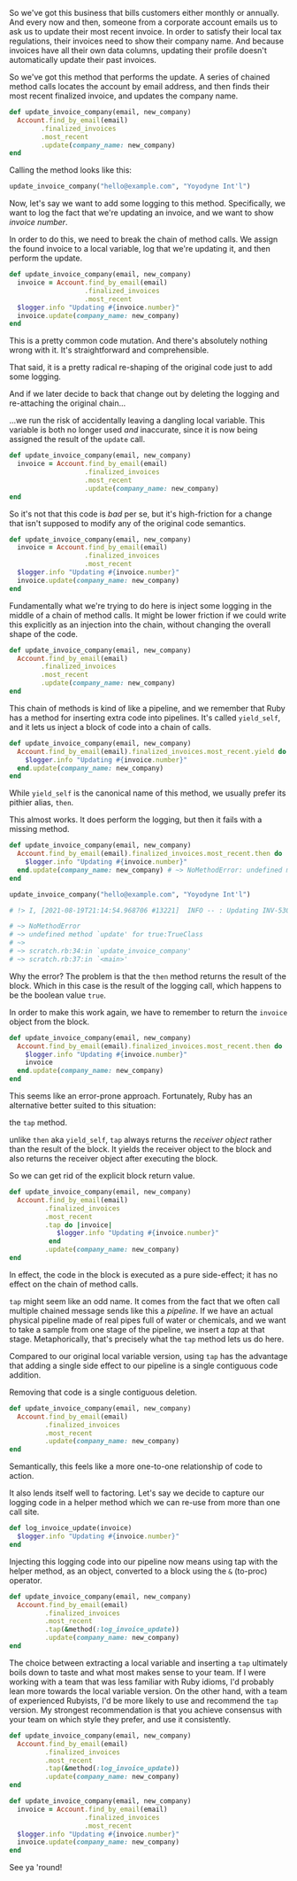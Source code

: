 <!-- shot() --> 

So we've got this business that bills customers either monthly or annually. And
every now and then, someone from a corporate account emails us to ask us to
update their most recent invoice. In order to satisfy their local tax
regulations, their invoices need to show their company name. And because
invoices have all their own data columns, updating their profile doesn't
automatically update their past invoices.
  
<!-- shot() --> 

So we've got this method that performs the update. A series of chained method
calls locates the account by email address, and then finds their most recent
finalized invoice, and updates the company name.

```ruby
def update_invoice_company(email, new_company)
  Account.find_by_email(email)
        .finalized_invoices
        .most_recent
        .update(company_name: new_company)
end
```

<!-- shot() --> 

Calling the method looks like this:

```ruby
update_invoice_company("hello@example.com", "Yoyodyne Int'l")
```

Now, let's say we want to add some logging to this method. Specifically, we want
to log the fact that we're updating an invoice, and we want to show *invoice
number*.

<!-- shot() --> 

In order to do this, we need to break the chain of method calls. We assign the
found invoice to a local variable, log that we're updating it, and then perform
the update.

```ruby
def update_invoice_company(email, new_company)
  invoice = Account.find_by_email(email)
                   .finalized_invoices
                   .most_recent
  $logger.info "Updating #{invoice.number}"
  invoice.update(company_name: new_company)
end
```

This is a pretty common code mutation. And there's absolutely nothing wrong with
it. It's straightforward and comprehensible.

That said, it is a pretty radical re-shaping of the original code just to add
some logging.

<!-- shot() --> 

And if we later decide to back that change out by deleting the logging and
re-attaching the original chain...

<!-- shot() --> 

...we run the risk of accidentally leaving a dangling local variable. This
variable is both no longer used *and* inaccurate, since it is now being assigned
the result of the `update` call.

```ruby
def update_invoice_company(email, new_company)
  invoice = Account.find_by_email(email)
                   .finalized_invoices
                   .most_recent
                   .update(company_name: new_company)
end
```

<!-- shot() --> 

So it's not that this code is *bad* per se, but it's high-friction for a change
that isn't supposed to modify any of the original code semantics.

```ruby
def update_invoice_company(email, new_company)
  invoice = Account.find_by_email(email)
                   .finalized_invoices
                   .most_recent
  $logger.info "Updating #{invoice.number}"
  invoice.update(company_name: new_company)
end
```

<!-- shot() -->

Fundamentally what we're trying to do here is inject some logging in the middle
of a chain of method calls. It might be lower friction if we could write this
explicitly as an injection into the chain, without changing the overall shape of
the code.

```ruby
def update_invoice_company(email, new_company)
  Account.find_by_email(email)
        .finalized_invoices
        .most_recent
        .update(company_name: new_company)
end
```

<!-- shot() --> 

This chain of methods is kind of like a pipeline, and we remember that Ruby has
a method for inserting extra code into pipelines. It's called `yield_self`, and
it lets us inject a block of code into a chain of calls.

```ruby
def update_invoice_company(email, new_company)
  Account.find_by_email(email).finalized_invoices.most_recent.yield do |invoice|
    $logger.info "Updating #{invoice.number}"
  end.update(company_name: new_company)
end
```

<!-- shot() --> 

While `yield_self` is the canonical name of this method, we usually prefer its pithier alias, `then`.

<!-- shot() --> 

This almost works. It does perform the logging, but then it fails with a missing
method.

```ruby
def update_invoice_company(email, new_company)
  Account.find_by_email(email).finalized_invoices.most_recent.then do |invoice|
    $logger.info "Updating #{invoice.number}"
  end.update(company_name: new_company) # ~> NoMethodError: undefined method `update' for true:TrueClass
end

update_invoice_company("hello@example.com", "Yoyodyne Int'l")

# !> I, [2021-08-19T21:14:54.968706 #13221]  INFO -- : Updating INV-5309

# ~> NoMethodError
# ~> undefined method `update' for true:TrueClass
# ~>
# ~> scratch.rb:34:in `update_invoice_company'
# ~> scratch.rb:37:in `<main>'
```

Why the error? The problem is that the `then` method returns the result of the
block. Which in this case is the result of the logging call, which happens to be
the boolean value `true`.

<!-- shot() --> 

In order to make this work again, we have to remember to return the `invoice`
object from the block.  

```ruby
def update_invoice_company(email, new_company)
  Account.find_by_email(email).finalized_invoices.most_recent.then do |invoice|
    $logger.info "Updating #{invoice.number}"
    invoice
  end.update(company_name: new_company)
end
```

This seems like an error-prone approach. Fortunately, Ruby has an alternative
better suited to this situation: 

<!-- shot() --> 

the `tap` method.


unlike `then` aka `yield_self`, `tap` always returns the *receiver object*
rather than the result of the block. It yields the receiver object to the
block and also returns the receiver object after executing the block. 

<!-- shot() -->

So we can get rid of the explicit block return value.

```ruby
def update_invoice_company(email, new_company)
  Account.find_by_email(email)
         .finalized_invoices
         .most_recent
         .tap do |invoice|
            $logger.info "Updating #{invoice.number}"
          end
         .update(company_name: new_company)
end
```

In effect, the code in the block is executed as a pure side-effect; it has no
effect on the chain of method calls.

`tap` might seem like an odd name. It comes from the fact that we often call
multiple chained message sends like this a *pipeline*. If we have an actual
physical pipeline made of real pipes full of water or chemicals, and we want to
take a sample from one stage of the pipeline, we insert a *tap* at that stage.
Metaphorically, that's precisely what the `tap` method lets us do here.

Compared to our original local variable version, using `tap` has the advantage
that adding a single side effect to our pipeline is a single contiguous code
addition.

<!-- shot() --> 

Removing that code is a single contiguous deletion.

```ruby
def update_invoice_company(email, new_company)
  Account.find_by_email(email)
         .finalized_invoices
         .most_recent
         .update(company_name: new_company)
end
```

<!-- shot() --> 

Semantically, this feels like a more one-to-one relationship of code to action.

<!-- shot() --> 

It also lends itself well to factoring. Let's say we decide to capture our
logging code in a helper method which we can re-use from more than one call site.

```ruby
def log_invoice_update(invoice)
  $logger.info "Updating #{invoice.number}"
end
```

<!-- shot() -->

Injecting this logging code into our pipeline now means using tap with the
helper method, as an object, converted to a block using the `&` (to-proc) operator.

```ruby
def update_invoice_company(email, new_company)
  Account.find_by_email(email)
         .finalized_invoices
         .most_recent
         .tap(&method(:log_invoice_update))
         .update(company_name: new_company)
end
```

<!-- shot() --> 

The choice between extracting a local variable and inserting a `tap` ultimately
boils down to taste and what most makes sense to your team. If I were working
with a team that was less familiar with Ruby idioms, I'd probably lean more
towards the local variable version. On the other hand, with a team of
experienced Rubyists, I'd be more likely to use and recommend the `tap` version.
My strongest recommendation is that you achieve consensus with your team on
which style they prefer, and use it consistently.

```ruby
def update_invoice_company(email, new_company)
  Account.find_by_email(email)
         .finalized_invoices
         .most_recent
         .tap(&method(:log_invoice_update))
         .update(company_name: new_company)
end

def update_invoice_company(email, new_company)
  invoice = Account.find_by_email(email)
                   .finalized_invoices
                   .most_recent
  $logger.info "Updating #{invoice.number}"
  invoice.update(company_name: new_company)
end
```

See ya 'round!